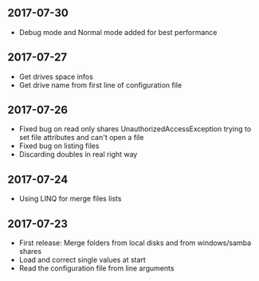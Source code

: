 ## 2017-07-30
- Debug mode and Normal mode added for best performance

## 2017-07-27
- Get drives space infos
- Get drive name from first line of configuration file

## 2017-07-26
- Fixed bug on read only shares UnauthorizedAccessException trying to set file attributes and can't open a file
- Fixed bug on listing files
- Discarding doubles in real right way

## 2017-07-24
- Using LINQ for merge files lists

## 2017-07-23
- First release: Merge folders from local disks and from windows/samba shares
- Load and correct single values at start
- Read the configuration file from line arguments